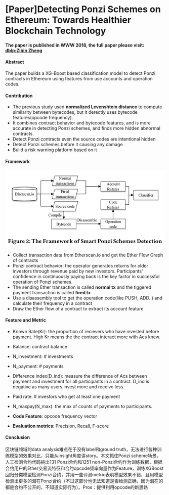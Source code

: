 # [Paper]Detecting Ponzi Schemes on Ethereum: Towards Healthier Blockchain Technology

#### The paper is published in WWW 2018, the full paper please visit: [dblp:Zibin Zheng](http://dblp.uni-trier.de/pers/hd/z/Zheng:Zibin)


#### Abstract
The paper builds a XG-Boost based classification model to detect Ponzi contracts in Ethereum using features from use accounts and operation codes.

#### Contribution
* The previous study used **normalized Levenshtein distance**  to compute similarity between bytecodes, but it derectly uses bytecode features(opcode frequency).
* It combines contract behavior and bytecode features, and is more accurate in detecting Ponzi schemes, and finds more hidden abnormal contracts.
* Detect Ponzi contracts even the source codes are intentional hidden
* Detect Ponzi schemes before it causing any damage
* Build a risk warning platform based on it


#### Framework

![framework](/img/framwork.jpg)

* Collect transaction data from Etherscan.io and get the Ether Flow Graph of contracts
* Ponzi contract behavior: the operator generates returns for older investors through revenue paid by new investors. Participants' confidence in continuously paying back is the key factor in successful operation of Ponzi schemes.
* The sending Ether transaction is called **normal tx** and the tiggered payment transaction is called **fired tx** 
* Use a disassembly tool to get the operation code(like PUSH, ADD..) and calculate their frequency in a contract
* Draw the Ether flow of a contract to extract its account feature

#### Feature and Metric
* Known Rate(Kr): the proportion of recievers who have invested before payment. High Kr means the the contract interact more with Acs knew.
* Balance: contract balance
* N_investment: # investments
* N_payment: # payments
* Difference index(D_ind): measure the difference of Acs between payment and investment for all participants in a contract. D_ind is negative as many users invest more and receive less.
* Paid rate: # investors who get at least one payment
* N_maxpay(N_max): the max of counts of payments to participants.

* **Code Feature**: opcode frequency vector

* **Evaluation metrics**: Precision, Recall, F-score

#### Conclusion

区块链领域的data analysis难点在于没有label和ground truth，无法进行各种训练模型的效果对比，只能从insight角度讲story。本文抓住Ponzi scheme场景，人工检测合约代码挑出131 Ponzi合约和1251 non-Ponzi合约作为训练数据，根据合约用户的Ether交易流特征和合约opcode频率向量作为Feature，训练XGBoost回归分类模型检测Ponzi合约，并用一些评测metric表明模型效果不错，且用模型检测出更多的潜在Ponzi合约（不过这部分也无法知道是否检测正确，因为潜在的都是合约不公开的，不知道实际行为）。Pros：提供利用opcode的新思路

